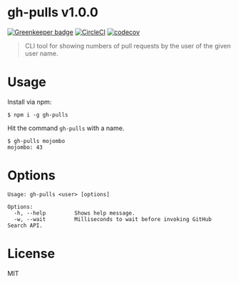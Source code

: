 # gh-pulls v1.0.0

[![Greenkeeper badge](https://badges.greenkeeper.io/kt3k/gh-pulls.svg)](https://greenkeeper.io/)
[![CircleCI](https://circleci.com/gh/kt3k/gh-pulls.svg?style=svg)](https://circleci.com/gh/kt3k/gh-pulls)
[![codecov](https://codecov.io/gh/kt3k/gh-pulls/branch/master/graph/badge.svg)](https://codecov.io/gh/kt3k/gh-pulls)

> CLI tool for showing numbers of pull requests by the user of the given user name.

# Usage

Install via npm:

```console
$ npm i -g gh-pulls
```

Hit the command `gh-pulls` with a name.

```console
$ gh-pulls mojombo
mojombo: 43
```

# Options

```
Usage: gh-pulls <user> [options]

Options:
  -h, --help         Shows help message.
  -w, --wait         Milliseconds to wait before invoking GitHub Search API.
```

# License

MIT
